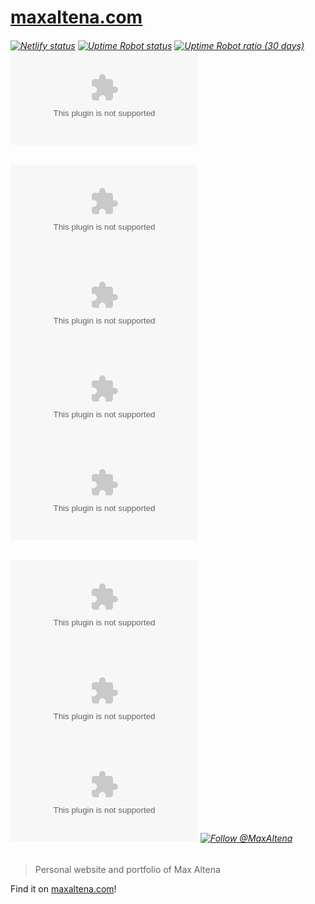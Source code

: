 # [maxaltena.com][link:maxaltena]

###### [![Netlify status][img:netlify-status]][link:netlify-status] [![Uptime Robot status][img:uptimerobot-status]][link:uptimerobot-status] [![Uptime Robot ratio (30 days)][img:uptimerobot-ratio]][link:uptimerobot-status] [![Snyk Vulnerabilities for GitHub Repo][img:snyk]][link:snyk]

###### [![Version][img:github-version]][link:github-version] [![Issues][img:github-issues]][link:github-issues] [![Pull requests][img:github-prs]][link:github-prs] [![License][img:github-license]][link:github-license]

###### [![Watchers][img:watchers]][link:watchers] [![Stars][img:stars]][link:stars] [![Forks][img:forks]][link:forks] [![Follow @MaxAltena][img:follow-me]][link:follow-me]

> Personal website and portfolio of Max Altena

Find it on [maxaltena.com][link:maxaltena]!

[img:netlify-status]: https://img.shields.io/netlify/e388b4af-3e4b-47e0-84a6-e6588356c54f
[link:netlify-status]: https://app.netlify.com/sites/maxaltena/deploys
[img:uptimerobot-status]: https://img.shields.io/uptimerobot/status/m786464602-a83a3336fdbd0bfb1dce0e6e
[img:uptimerobot-ratio]: https://img.shields.io/uptimerobot/ratio/m786464602-a83a3336fdbd0bfb1dce0e6e
[link:uptimerobot-status]: https://status.maxaltena.com/786464605
[img:snyk]: https://img.shields.io/snyk/vulnerabilities/github/MaxAltena/maxaltena.com
[link:snyk]: https://app.snyk.io/org/maxaltena/project/263b9403-a548-4aa5-80a2-fae4ac0674b6
[img:github-version]: https://img.shields.io/github/package-json/v/MaxAltena/maxaltena.com
[link:github-version]: https://github.com/MaxAltena/maxaltena.com
[img:github-issues]: https://img.shields.io/github/issues/MaxAltena/maxaltena.com
[link:github-issues]: https://github.com/MaxAltena/maxaltena.com/issues
[img:github-prs]: https://img.shields.io/github/issues-pr/MaxAltena/maxaltena.com
[link:github-prs]: https://github.com/MaxAltena/maxaltena.com/pulls
[img:github-license]: https://img.shields.io/github/license/MaxAltena/maxaltena.com
[link:github-license]: https://github.com/MaxAltena/maxaltena.com/blob/production/LICENSE
[img:watchers]: https://img.shields.io/github/watchers/MaxAltena/maxaltena.com?style=social
[link:watchers]: https://github.com/MaxAltena/maxaltena.com/watchers
[img:stars]: https://img.shields.io/github/stars/MaxAltena/maxaltena.com?style=social
[link:stars]: https://github.com/MaxAltena/maxaltena.com/stargazers
[img:forks]: https://img.shields.io/github/forks/MaxAltena/maxaltena.com?style=social
[link:forks]: https://github.com/MaxAltena/maxaltena.com/forks
[img:follow-me]: https://img.shields.io/github/followers/maxaltena?style=social&label=Follow%20%40MaxAltena
[link:follow-me]: https://github.com/MaxAltena
[link:maxaltena]: https://maxaltena.com/
